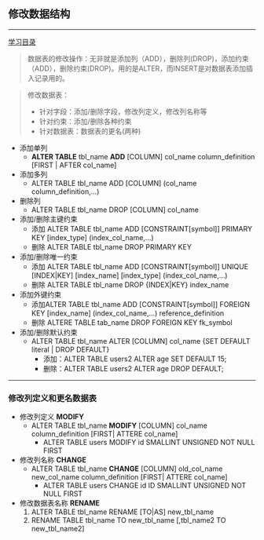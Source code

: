 ## 修改数据结构

---
[学习目录](https://github.com/501981732/MySQL)
> 数据表的修改操作：无非就是添加列（ADD），删除列(DROP)，添加约束（ADD），删除约束(DROP)。用的是ALTER，而INSERT是对数据表添加插入记录用的。

> 修改数据表：
> - 针对字段：添加/删除字段，修改列定义，修改列名称等
> - 针对约束：添加/删除各种约束
> - 针对数据表：数据表的更名(两种)
- 添加单列
    - **ALTER TABLE** tbl_name **ADD** [COLUMN] col_name column_definition [FIRST | AFTER col_name] 
- 添加多列
    -  ALTER TABLE tbl_name ADD [COLUMN] (col_name column_definition,...)
- 删除列
    - ALTER TABLE tbl_name DROP [COLUMN] col_name
- 添加/删除主键约束
    - 添加 ALTER TABLE tbl_name ADD [CONSTRAINT[symbol]] PRIMARY KEY [index_type] (index_col_name,...)  
    - 删除 ALTER TABLE tbl_name DROP PRIMARY KEY
- 添加/删除唯一约束
    -  添加 ALTER TABLE tbl_name ADD [CONSTRAINT[symbol]] UNIQUE [INDEX|KEY] [index_name] [index_type] (index_col_name,...)
    -  删除 ALTER TABLE tbl_name DROP {INDEX|KEY} index_name
- 添加外键约束
    -  添加ALTER TABLE tbl_name ADD [CONSTRAINT[symbol]] FOREIGN KEY [index_name] (index_col_name,...) reference_definition
    -  删除 ALTERE TABLE tab_name DROP FOREIGN KEY fk_symbol
- 添加/删除默认约束 
    -  ALTER TABLE tbl_name ALTER [COLUMN] col_name {SET DEFAULT literal | DROP DEFAULT} 
        - 添加：ALTER TABLE users2 ALTER age SET DEFAULT 15;
        - 删除：ALTER TABLE users2 ALTER age DROP DEFAULT;  

---
### 修改列定义和更名数据表
- 修改列定义 **MODIFY**
    - ALTER TABLE tbl_name **MODIFY** [COLUMN] col_name column_definition [FIRST| ATTERE col_name]
        -  ALTER TABLE users MODIFY id SMALLINT UNSIGNED NOT NULL FIRST
- 修改列名称 **CHANGE**
    - ALTER TABLE tbl_name **CHANGE** [COLUMN] old_col_name new_col_name column_definition [FIRST| ATTERE col_name]
        -  ALTER TABLE users CHANGE id ID SMALLINT UNSIGNED NOT NULL FIRST
-  修改数据表名称 **RENAME**
    1. ALTER TABLE tbl_name RENAME [TO|AS] new_tbl_name
    2. RENAME TABLE tbl_name TO new_tbl_name [,tbl_name2 TO new_tbl_name2]
